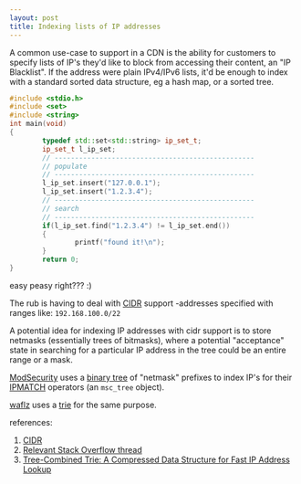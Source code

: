 ```yaml
---
layout: post
title: Indexing lists of IP addresses
---
```


A common use-case to support in a CDN is the ability for customers to specify lists of IP's they'd like to block from accessing their content, an "IP Blacklist".  If the address were plain IPv4/IPv6 lists, it'd be enough to index with a standard sorted data structure, eg a hash map, or a sorted tree.

```cpp
#include <stdio.h>
#include <set>
#include <string>
int main(void)
{
        typedef std::set<std::string> ip_set_t;
        ip_set_t l_ip_set;
        // -------------------------------------------------
        // populate
        // -------------------------------------------------
        l_ip_set.insert("127.0.0.1");
        l_ip_set.insert("1.2.3.4");
        // -------------------------------------------------
        // search
        // -------------------------------------------------
        if(l_ip_set.find("1.2.3.4") != l_ip_set.end())
        {
                printf("found it!\n");
        }
        return 0;
}
```
easy peasy right??? :)

The rub is having to deal with [CIDR](https://en.wikipedia.org/wiki/Classless_Inter-Domain_Routing) support -addresses specified with ranges like: `192.168.100.0/22 `

A potential idea for indexing IP addresses with cidr support is to store netmasks (essentially trees of bitmasks), where a potential "acceptance" state in searching for a particular IP address in the tree could be an entire range or a mask.

[ModSecurity](https://github.com/SpiderLabs/ModSecurity) uses a [binary tree](https://github.com/SpiderLabs/ModSecurity/blob/v3/master/src/utils/msc_tree.h) of "netmask" prefixes to index IP's for their [IPMATCH](https://github.com/SpiderLabs/ModSecurity/wiki/Reference-Manual-(v2.x)#ipMatch) operators (an `msc_tree` object).

[waflz](https://github.com/VerizonDigital/waflz) uses a [trie](https://en.wikipedia.org/wiki/Trie) for the same purpose.

references:
1. [CIDR](https://en.wikipedia.org/wiki/Classless_Inter-Domain_Routing)
2. [Relevant Stack Overflow thread](https://stackoverflow.com/questions/32616965/how-do-i-store-ip-addresses-and-cidr-ranges-effectively)
3. [Tree-Combined Trie: A Compressed Data Structure for Fast IP Address Lookup](https://pdfs.semanticscholar.org/0383/2b3fbf02dc945dc504d39f4beab9f60ec9de.pdf)

